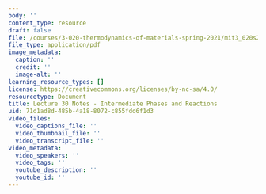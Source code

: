 ```yaml
---
body: ''
content_type: resource
draft: false
file: /courses/3-020-thermodynamics-of-materials-spring-2021/mit3_020s21_l30.pdf
file_type: application/pdf
image_metadata:
  caption: ''
  credit: ''
  image-alt: ''
learning_resource_types: []
license: https://creativecommons.org/licenses/by-nc-sa/4.0/
resourcetype: Document
title: Lecture 30 Notes - Intermediate Phases and Reactions
uid: 71d1ad8d-485b-4a18-8072-c855fdd6f1d3
video_files:
  video_captions_file: ''
  video_thumbnail_file: ''
  video_transcript_file: ''
video_metadata:
  video_speakers: ''
  video_tags: ''
  youtube_description: ''
  youtube_id: ''
---
```

